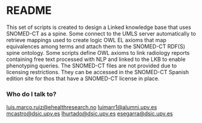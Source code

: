 # README #

This set of scripts is created to design a Linked knowledge base that uses SNOMED-CT as a spine.
Some connect to the UMLS server automatically to retrieve mappings used to create logic OWL EL axioms that map equivalences among terms and attach them to the SNOMED-CT RDF(S) spine ontology.
Some scripts define OWL axioms to link radiology reports containing free text processed with NLP and linked to the LKB to enable phenotyping queries.
The SNOMED-CT files are not provided due to licensing restrictions. They can be accessed in the SNOMED-CT Spanish edition site for thos that have a SNOMED-CT license in place.

### Who do I talk to? ###

luis.marco.ruiz@ehealthresearch.no luimarr1@alumni.upv.es
mcastro@dsic.upv.es
lhurtado@dsic.upv.es
esegarra@dsic.upv.es
